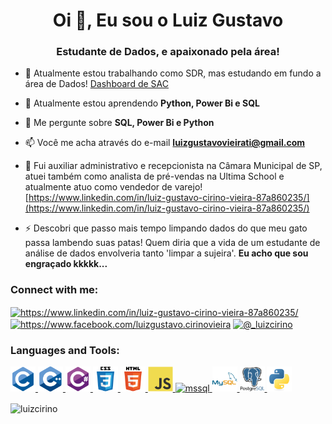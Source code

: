 <h1 align="center">Oi 👋, Eu sou o Luiz Gustavo</h1>
<h3 align="center">Estudante de Dados, e apaixonado pela área!</h3>

- 🔭 Atualmente estou trabalhando como SDR, mas estudando em fundo a área de Dados! [Dashboard de SAC](https://app.powerbi.com/view?r=eyJrIjoiNzVlMDlmNjQtMjgwOS00MTQzLTk1MGUtNjk1N2M1OTRjM2VlIiwidCI6IjdkZWU5YmZmLWNlMjMtNGE4ZC1hNGExLTdiYjQyNjY5NjA3YiJ9)

- 🌱 Atualmente estou aprendendo **Python, Power Bi e SQL**

- 💬 Me pergunte sobre **SQL, Power Bi e Python**

- 📫 Você me acha através do e-mail **luizgustavovieirati@gmail.com**

- 📄 Fui auxiliar administrativo e recepcionista na Câmara Municipal de SP, atuei também como analista de pré-vendas na Ultima School e atualmente atuo como vendedor de varejo! [https://www.linkedin.com/in/luiz-gustavo-cirino-vieira-87a860235/](https://www.linkedin.com/in/luiz-gustavo-cirino-vieira-87a860235/)

- ⚡ Descobri que passo mais tempo limpando dados do que meu gato passa lambendo suas patas! Quem diria que a vida de um estudante de análise de dados envolveria tanto 'limpar a sujeira'. **Eu acho que sou engraçado kkkkk...**

<h3 align="left">Connect with me:</h3>
<p align="left">
<a href="https://linkedin.com/in/https://www.linkedin.com/in/luiz-gustavo-cirino-vieira-87a860235/" target="blank"><img align="center" src="https://raw.githubusercontent.com/rahuldkjain/github-profile-readme-generator/master/src/images/icons/Social/linked-in-alt.svg" alt="https://www.linkedin.com/in/luiz-gustavo-cirino-vieira-87a860235/" height="30" width="40" /></a>
<a href="https://fb.com/https://www.facebook.com/luizgustavo.cirinovieira" target="blank"><img align="center" src="https://raw.githubusercontent.com/rahuldkjain/github-profile-readme-generator/master/src/images/icons/Social/facebook.svg" alt="https://www.facebook.com/luizgustavo.cirinovieira" height="30" width="40" /></a>
<a href="https://instagram.com/@_luizcirino" target="blank"><img align="center" src="https://raw.githubusercontent.com/rahuldkjain/github-profile-readme-generator/master/src/images/icons/Social/instagram.svg" alt="@_luizcirino" height="30" width="40" /></a>
</p>

<h3 align="left">Languages and Tools:</h3>
<p align="left"> <a href="https://www.cprogramming.com/" target="_blank" rel="noreferrer"> <img src="https://raw.githubusercontent.com/devicons/devicon/master/icons/c/c-original.svg" alt="c" width="40" height="40"/> </a> <a href="https://www.w3schools.com/cpp/" target="_blank" rel="noreferrer"> <img src="https://raw.githubusercontent.com/devicons/devicon/master/icons/cplusplus/cplusplus-original.svg" alt="cplusplus" width="40" height="40"/> </a> <a href="https://www.w3schools.com/cs/" target="_blank" rel="noreferrer"> <img src="https://raw.githubusercontent.com/devicons/devicon/master/icons/csharp/csharp-original.svg" alt="csharp" width="40" height="40"/> </a> <a href="https://www.w3schools.com/css/" target="_blank" rel="noreferrer"> <img src="https://raw.githubusercontent.com/devicons/devicon/master/icons/css3/css3-original-wordmark.svg" alt="css3" width="40" height="40"/> </a> <a href="https://www.w3.org/html/" target="_blank" rel="noreferrer"> <img src="https://raw.githubusercontent.com/devicons/devicon/master/icons/html5/html5-original-wordmark.svg" alt="html5" width="40" height="40"/> </a> <a href="https://developer.mozilla.org/en-US/docs/Web/JavaScript" target="_blank" rel="noreferrer"> <img src="https://raw.githubusercontent.com/devicons/devicon/master/icons/javascript/javascript-original.svg" alt="javascript" width="40" height="40"/> </a> <a href="https://www.microsoft.com/en-us/sql-server" target="_blank" rel="noreferrer"> <img src="https://www.svgrepo.com/show/303229/microsoft-sql-server-logo.svg" alt="mssql" width="40" height="40"/> </a> <a href="https://www.mysql.com/" target="_blank" rel="noreferrer"> <img src="https://raw.githubusercontent.com/devicons/devicon/master/icons/mysql/mysql-original-wordmark.svg" alt="mysql" width="40" height="40"/> </a> <a href="https://www.postgresql.org" target="_blank" rel="noreferrer"> <img src="https://raw.githubusercontent.com/devicons/devicon/master/icons/postgresql/postgresql-original-wordmark.svg" alt="postgresql" width="40" height="40"/> </a> <a href="https://www.python.org" target="_blank" rel="noreferrer"> <img src="https://raw.githubusercontent.com/devicons/devicon/master/icons/python/python-original.svg" alt="python" width="40" height="40"/> </a> </p>

<p><img align="center" src="https://github-readme-stats.vercel.app/api/top-langs?username=luizcirino&show_icons=true&locale=en&layout=compact" alt="luizcirino" /></p>



<!---
- 👋 Oi, eu sou o Luiz Gustavo ou pode me chamar pelo @luizcirino
- 👀 I’m interested in ...
- 🌱 I’m currently learning ...
- 💞️ I’m looking to collaborate on ...
- 📫 How to reach me ...

luizcirino/luizcirino is a ✨ special ✨ repository because its `README.md` (this file) appears on your GitHub profile.
You can click the Preview link to take a look at your changes.
--->
